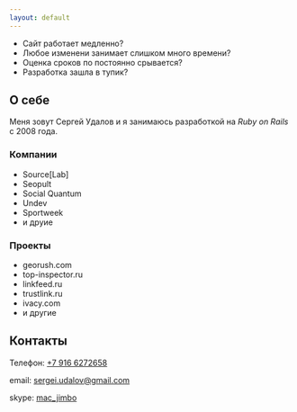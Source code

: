 ```yaml
---
layout: default
---
```


* Сайт работает медленно?
* Любое изменени занимает слишком много времени?
* Оценка сроков по постоянно срывается?
* Разработка зашла в тупик?

## О себе

Меня зовут Сергей Удалов и я занимаюсь разработкой на *Ruby on Rails* с 2008 года.

### Компании

* Source[Lab]
* Seopult
* Social Quantum
* Undev
* Sportweek
* и друие

### Проекты

* georush.com
* top-inspector.ru
* linkfeed.ru
* trustlink.ru
* ivacy.com
* и другие


## Контакты

Телефон: <a href='tel:79166272658'>+7 916 6272658</a>

email: <a href='mailto:sergei.udalov@gmail.com'>sergei.udalov@gmail.com</a>

skype: <a href='skype:mac_jimbo?call'>mac_jimbo</a>


